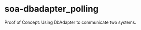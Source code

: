 soa-dbadapter_polling
=====================

Proof of Concept: Using DbAdapter to communicate two systems.

